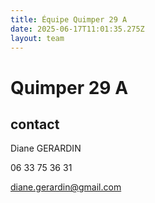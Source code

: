 ```yaml
---
title: Équipe Quimper 29 A
date: 2025-06-17T11:01:35.275Z
layout: team
---
```


# Quimper 29 A



## contact 

Diane GERARDIN

06 33 75 36 31

diane.gerardin@gmail.com

